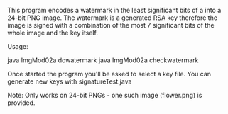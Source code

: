 This program encodes a watermark in the least significant bits of a into a 24-bit PNG image.
The watermark is a generated RSA key therefore the image is signed with a combination of the most 7 significant bits of the whole image and the key itself.

Usage:

java ImgMod02a dowatermark <originalFileName> <signedFileName>
java ImgMod02a checkwatermark <fileToCheck>

Once started the program you'll be asked to select a key file. You can generate new keys with signatureTest.java

Note: Only works on 24-bit PNGs - one such image (flower.png) is provided.